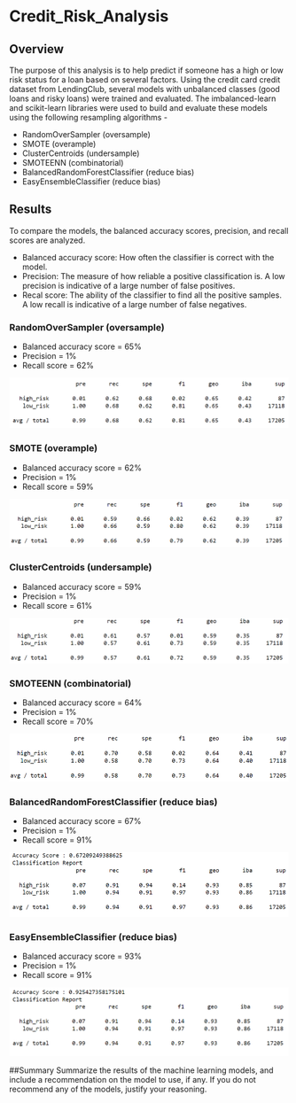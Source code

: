 # Credit_Risk_Analysis

## Overview
The purpose of this analysis is to help predict if someone has a high or low risk status for a loan based on several factors. Using the credit card credit dataset from LendingClub, several models with unbalanced classes (good loans and risky loans) were trained and evaluated. The imbalanced-learn and scikit-learn libraries were used to build and evaluate these models using the following resampling algorithms -

- RandomOverSampler (oversample)
- SMOTE (overample)
- ClusterCentroids (undersample)
- SMOTEENN (combinatorial)
- BalancedRandomForestClassifier (reduce bias)
- EasyEnsembleClassifier (reduce bias)

## Results
To compare the models, the balanced accuracy scores, precision, and recall scores are analyzed.

- Balanced accuracy score: How often the classifier is correct with the model.
- Precision: The measure of how reliable a positive classification is. A low precision is indicative of a large number of false positives.
- Recal score: The ability of the classifier to find all the positive samples. A low recall is indicative of a large number of false negatives.


### RandomOverSampler (oversample)
- Balanced accuracy score = 65%
- Precision = 1%
- Recall score = 62%

![RandomOverSampler](images/RandomOverSampler.gif)

### SMOTE (overample)
- Balanced accuracy score = 62%
- Precision = 1%
- Recall score = 59%

![SMOTE](images/SMOTE.gif)

### ClusterCentroids (undersample)
- Balanced accuracy score = 59%
- Precision = 1%
- Recall score = 61%

![ClusterCentroids](images/ClusterCentroids.gif)

### SMOTEENN (combinatorial)
- Balanced accuracy score = 64%
- Precision = 1%
- Recall score = 70%

![SMOTEENN](images/SMOTEENN.gif)

### BalancedRandomForestClassifier (reduce bias)
- Balanced accuracy score = 67%
- Precision = 1%
- Recall score = 91%

![BalancedRF](images/BalancedRF.gif)

### EasyEnsembleClassifier (reduce bias)
- Balanced accuracy score = 93%
- Precision = 1%
- Recall score = 91%

![EasyEnsemble](images/EasyEnsemble.gif)

##Summary
Summarize the results of the machine learning models, and include a recommendation on the model to use, if any. If you do not recommend any of the models, justify your reasoning.
